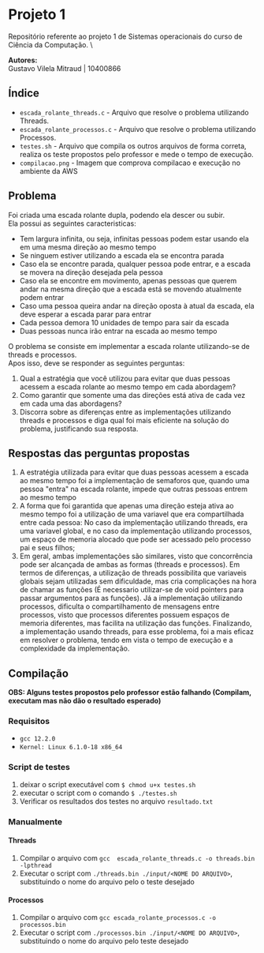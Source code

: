 # Projeto 1

Repositório referente ao projeto 1 de Sistemas operacionais do curso de Ciência da Computação. \

**Autores:**\
Gustavo Vilela Mitraud | 10400866

## Índice

- `escada_rolante_threads.c` - Arquivo que resolve o problema utilizando Threads.
- `escada_rolante_processos.c` - Arquivo que resolve o problema utilizando Processos.
- `testes.sh` - Arquivo que compila os outros arquivos de forma correta, realiza os teste propostos pelo professor e mede o tempo de execução.
- `compilacao.png` - Imagem que comprova compilacao e execução no ambiente da AWS

## Problema 

Foi criada uma escada rolante dupla, podendo ela descer ou subir. \
Ela possui as seguintes caracteristicas: 
- Tem largura infinita, ou seja, infinitas pessoas podem estar usando ela em uma mesma direção ao mesmo tempo 
- Se ninguem estiver utilizando a escada ela se encontra parada 
- Caso ela se encontre parada, qualquer pessoa pode entrar, e a escada se movera na direção desejada pela pessoa 
- Caso ela se encontre em movimento, apenas pessoas que querem andar na mesma direção que a escada está se movendo atualmente podem entrar 
- Caso uma pessoa queira andar na direção oposta à atual da escada, ela deve esperar a escada parar para entrar 
- Cada pessoa demora 10 unidades de tempo para sair da escada 
- Duas pessoas nunca irão entrar na escada ao mesmo tempo 

O problema se consiste em implementar a escada rolante utilizando-se de threads e processos. \
Apos isso, deve se responder as seguintes perguntas: 
1. Qual a estratégia que você utilizou para evitar que duas pessoas acessem a escada rolante ao mesmo tempo em cada abordagem?
2. Como garantir que somente uma das direções está ativa de cada vez em cada uma das abordagens?
3. Discorra sobre as diferenças entre as implementações utilizando threads e processos e diga qual foi mais eficiente na solução do problema, justificando sua resposta.

## Respostas das perguntas propostas

1. A estratégia utilizada para evitar que duas pessoas acessem a escada ao mesmo tempo foi a implementação de semaforos que, quando uma pessoa "entra" na escada rolante, impede que outras pessoas entrem ao mesmo tempo
2. A forma que foi garantida que apenas uma direção esteja ativa ao mesmo tempo foi a utilização de uma variavel que era compartilhada entre cada pessoa: No caso da implementação utilizando threads, era uma variavel global, e no caso da implementação utilizando processos, um espaço de memoria alocado que pode ser acessado pelo processo pai e seus filhos;
3. Em geral, ambas implementações são similares, visto que concorrência pode ser alcançada de ambas as formas (threads e processos). Em termos de diferenças, a utilização de threads possibilita que variaveis globais sejam utilizadas sem dificuldade, mas cria complicações na hora de chamar as funções (É necessario utilizar-se de void pointers para passar argumentos para as funções). Já a implementação utilizando processos, dificulta o compartilhamento de mensagens entre processos, visto que processos diferentes possuem espaços de memoria diferentes, mas facilita na utilização das funções. Finalizando, a implementação usando threads, para esse problema, foi a mais eficaz em resolver o problema, tendo em vista o tempo de execução e a complexidade da implementação. 

## Compilação

**OBS: Alguns testes propostos pelo professor estão falhando (Compilam, executam mas não dão o resultado esperado)**

### Requisitos

- `gcc 12.2.0`
- `Kernel: Linux 6.1.0-18 x86_64`

### Script de testes

1. deixar o script executável com `$ chmod u+x testes.sh`
2. executar o script com o comando `$ ./testes.sh`
3. Verificar os resultados dos testes no arquivo `resultado.txt`

### Manualmente 

#### Threads 

1. Compilar o arquivo com `gcc  escada_rolante_threads.c -o threads.bin -lpthread` 
2. Executar o script com `./threads.bin ./input/<NOME DO ARQUIVO>`, substituindo o nome do arquivo pelo o teste desejado 

#### Processos 

1. Compilar o arquivo com `gcc escada_rolante_processos.c -o processos.bin`
2. Executar o script com `./processos.bin ./input/<NOME DO ARQUIVO>`, substituindo o nome do arquivo pelo teste desejado 
 
